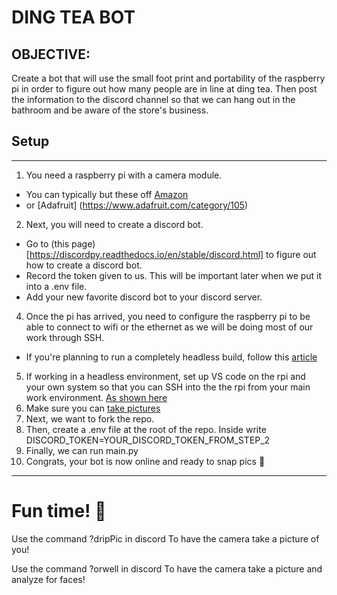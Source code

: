 # DING TEA BOT
## OBJECTIVE:
Create a bot that will use the small foot print and portability of the raspberry pi in order to
figure out how many people are in line at ding tea.  Then post the information to the discord channel
so that we can hang out in the bathroom and be aware of the store's business.

## Setup
---
1. You need a raspberry pi with a camera module.
  - You can typically but these off [Amazon](https://www.amazon.com) 
  - or [Adafruit] (https://www.adafruit.com/category/105)
2.  Next, you will need to create a discord bot.
  - Go to (this page)[https://discordpy.readthedocs.io/en/stable/discord.html] to figure out how to create a discord bot.
  - Record the token given to us.  This will be important later when we put it into a .env file.
  - Add your new favorite discord bot to your discord server.
4. Once the pi has arrived, you need to configure the raspberry pi to be able to connect to wifi or the ethernet as we will be doing most of our work through SSH.
  - If you're planning to run a completely headless build, follow this [article](https://www.seeedstudio.com/blog/2021/01/25/three-methods-to-configure-raspberry-pi-wifi/)
5. If working in a headless environment, set up VS code on the rpi and your own system so that you can SSH into the the rpi from your main work environment. [As shown here](https://code.visualstudio.com/docs/remote/ssh)
6. Make sure you can [take pictures](https://roboticsbackend.com/raspberry-pi-camera-take-picture/)
7. Next, we want to fork the repo.
8. Then, create a .env file at the root of the repo.  Inside write
    DISCORD_TOKEN=YOUR_DISCORD_TOKEN_FROM_STEP_2
8. Finally, we can run main.py
9. Congrats, your bot is now online and ready to snap pics 📸

---
# Fun time! 🥳
Use the command
  ?dripPic
in discord To have the camera take a picture of you!

Use the command
  ?orwell
in discord To have the camera take a picture and analyze for faces!

